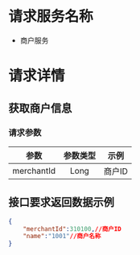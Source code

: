 # 请求服务名称

* 商户服务

# 请求详情

## 获取商户信息

### 请求参数

|参数|参数类型|示例|
|:------:|:------:|:------:|
|merchantId|Long|商户ID|

## 接口要求返回数据示例

```json
{
	"merchantId":310100,//商户ID
	"name":"1001"//商户名称
}
```